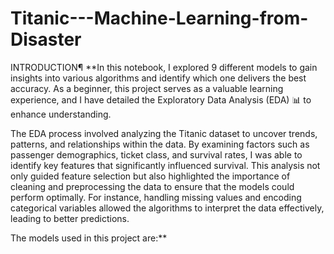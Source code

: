 # Titanic---Machine-Learning-from-Disaster
INTRODUCTION¶
**In this notebook, I explored 9 different models to gain insights into various algorithms and identify which one delivers the best accuracy. As a beginner, this project serves as a valuable learning experience, and I have detailed the Exploratory Data Analysis (EDA) 📊 to enhance understanding.

The EDA process involved analyzing the Titanic dataset to uncover trends, patterns, and relationships within the data. By examining factors such as passenger demographics, ticket class, and survival rates, I was able to identify key features that significantly influenced survival. This analysis not only guided feature selection but also highlighted the importance of cleaning and preprocessing the data to ensure that the models could perform optimally. For instance, handling missing values and encoding categorical variables allowed the algorithms to interpret the data effectively, leading to better predictions.

The models used in this project are:**
